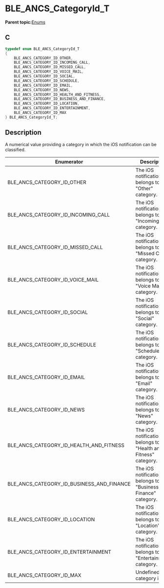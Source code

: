 # BLE\_ANCS\_CategoryId\_T

**Parent topic:**[Enums](GUID-43C0B245-A412-48EC-94C0-05BD03F59630.md)

## C

```c
typedef enum BLE_ANCS_CategoryId_T
{
    BLE_ANCS_CATEGORY_ID_OTHER,
    BLE_ANCS_CATEGORY_ID_INCOMING_CALL,
    BLE_ANCS_CATEGORY_ID_MISSED_CALL,
    BLE_ANCS_CATEGORY_ID_VOICE_MAIL,
    BLE_ANCS_CATEGORY_ID_SOCIAL,
    BLE_ANCS_CATEGORY_ID_SCHEDULE,
    BLE_ANCS_CATEGORY_ID_EMAIL,
    BLE_ANCS_CATEGORY_ID_NEWS,
    BLE_ANCS_CATEGORY_ID_HEALTH_AND_FITNESS,
    BLE_ANCS_CATEGORY_ID_BUSINESS_AND_FINANCE,
    BLE_ANCS_CATEGORY_ID_LOCATION,
    BLE_ANCS_CATEGORY_ID_ENTERTAINMENT,
    BLE_ANCS_CATEGORY_ID_MAX
} BLE_ANCS_CategoryId_T;
```

## Description

A numerical value providing a category in which the iOS notification can be classified.

|Enumerator|Description|
|----------|-----------|
|BLE\_ANCS\_CATEGORY\_ID\_OTHER|The iOS notification belongs to the "Other" category.|
|BLE\_ANCS\_CATEGORY\_ID\_INCOMING\_CALL|The iOS notification belongs to the "Incoming Call" category.|
|BLE\_ANCS\_CATEGORY\_ID\_MISSED\_CALL|The iOS notification belongs to the "Missed Call" category.|
|BLE\_ANCS\_CATEGORY\_ID\_VOICE\_MAIL|The iOS notification belongs to the "Voice Mail" category.|
|BLE\_ANCS\_CATEGORY\_ID\_SOCIAL|The iOS notification belongs to the "Social" category.|
|BLE\_ANCS\_CATEGORY\_ID\_SCHEDULE|The iOS notification belongs to the "Schedule" category.|
|BLE\_ANCS\_CATEGORY\_ID\_EMAIL|The iOS notification belongs to the "Email" category.|
|BLE\_ANCS\_CATEGORY\_ID\_NEWS|The iOS notification belongs to the "News" category.|
|BLE\_ANCS\_CATEGORY\_ID\_HEALTH\_AND\_FITNESS|The iOS notification belongs to the "Health and Fitness" category.|
|BLE\_ANCS\_CATEGORY\_ID\_BUSINESS\_AND\_FINANCE|The iOS notification belongs to the "Business and Finance" category.|
|BLE\_ANCS\_CATEGORY\_ID\_LOCATION|The iOS notification belongs to the "Location" category.|
|BLE\_ANCS\_CATEGORY\_ID\_ENTERTAINMENT|The iOS notification belongs to the "Entertainment" category.|
|BLE\_ANCS\_CATEGORY\_ID\_MAX|Undefined category id.|

